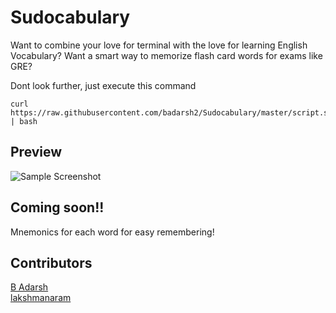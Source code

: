 # Sudocabulary
Want to combine your love for terminal with the love for learning English Vocabulary? Want a smart way to memorize flash card words for exams like GRE?

Dont look further, just execute this command 

    curl https://raw.githubusercontent.com/badarsh2/Sudocabulary/master/script.sh | bash

Preview
------------------
![Sample Screenshot](https://raw.githubusercontent.com/badarsh2/Sudocabulary/master/sample.png)

Coming soon!!
------------------
Mnemonics for each word for easy remembering!

Contributors
----------
[B Adarsh](https://github.com/badarsh2)  
[lakshmanaram](https://github.com/lakshmanaram) <br/>
